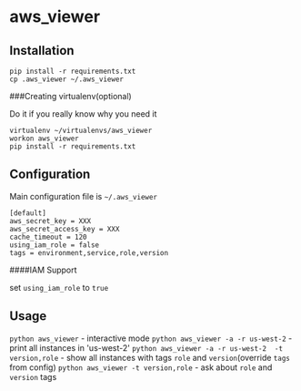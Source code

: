 aws_viewer
==========

Installation
----------

```
pip install -r requirements.txt
cp .aws_viewer ~/.aws_viewer
```


###Creating virtualenv(optional)

Do it if you really know why you need it

```
virtualenv ~/virtualenvs/aws_viewer
workon aws_viewer
pip install -r requirements.txt
```

Configuration
----------
Main configuration file is `~/.aws_viewer`
```
[default]
aws_secret_key = XXX
aws_secret_access_key = XXX
cache_timeout = 120
using_iam_role = false
tags = environment,service,role,version
```

####IAM Support

set `using_iam_role` to `true`

Usage
---------
`python aws_viewer` - interactive mode
`python aws_viewer -a -r us-west-2` - print all instances in 'us-west-2'
`python aws_viewer -a -r us-west-2  -t version,role` - show all instances with tags `role` and `version`(override `tags` from config)
`python aws_viewer -t version,role` - ask about `role` and `version` tags